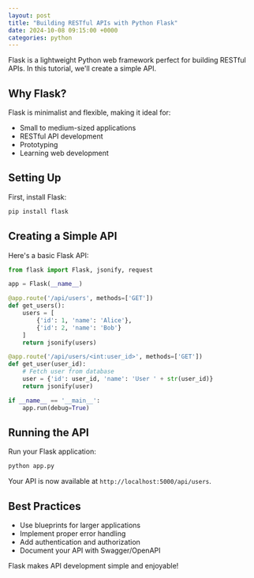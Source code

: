 ```yaml
---
layout: post
title: "Building RESTful APIs with Python Flask"
date: 2024-10-08 09:15:00 +0000
categories: python
---
```


Flask is a lightweight Python web framework perfect for building RESTful APIs. In this tutorial, we'll create a simple API.

## Why Flask?

Flask is minimalist and flexible, making it ideal for:
- Small to medium-sized applications
- RESTful API development
- Prototyping
- Learning web development

## Setting Up

First, install Flask:

```bash
pip install flask
```

## Creating a Simple API

Here's a basic Flask API:

```python
from flask import Flask, jsonify, request

app = Flask(__name__)

@app.route('/api/users', methods=['GET'])
def get_users():
    users = [
        {'id': 1, 'name': 'Alice'},
        {'id': 2, 'name': 'Bob'}
    ]
    return jsonify(users)

@app.route('/api/users/<int:user_id>', methods=['GET'])
def get_user(user_id):
    # Fetch user from database
    user = {'id': user_id, 'name': 'User ' + str(user_id)}
    return jsonify(user)

if __name__ == '__main__':
    app.run(debug=True)
```

## Running the API

Run your Flask application:

```bash
python app.py
```

Your API is now available at `http://localhost:5000/api/users`.

## Best Practices

- Use blueprints for larger applications
- Implement proper error handling
- Add authentication and authorization
- Document your API with Swagger/OpenAPI

Flask makes API development simple and enjoyable!
